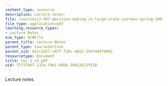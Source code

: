```yaml
---
content_type: resource
description: Lecture notes.
file: /courses/2-997-decision-making-in-large-scale-systems-spring-2004/77727e6f132afde10dbb50d12613f518_lec_1_v2.pdf
file_type: application/pdf
learning_resource_types:
- Lecture Notes
ocw_type: OCWFile
parent_title: Lecture Notes
parent_type: CourseSection
parent_uid: 621c1e57-c07f-f26c-a822-25ef44476992
resourcetype: Document
title: lec_1_v2.pdf
uid: 77727e6f-132a-fde1-0dbb-50d12613f518
---
```

Lecture notes.

